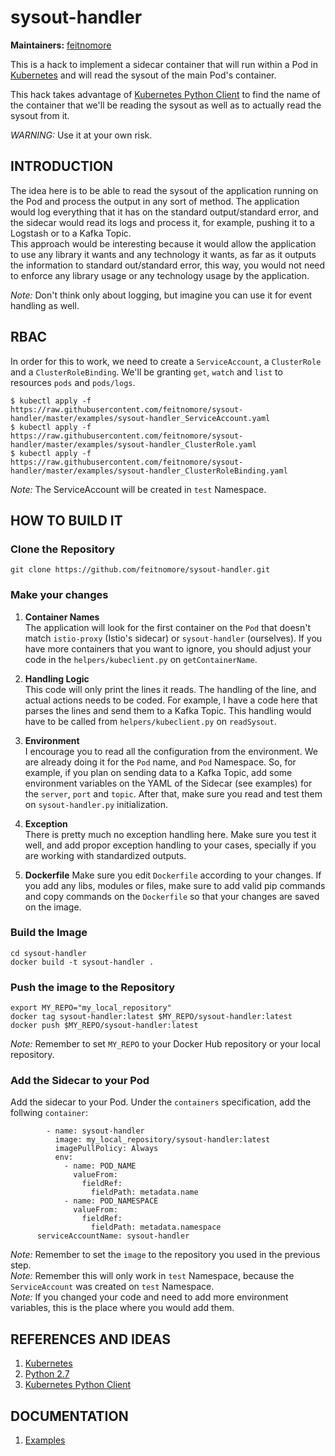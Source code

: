 # sysout-handler


**Maintainers:** [feitnomore](https://github.com/feitnomore/)

This is a hack to implement a sidecar container that will run within a Pod in [Kubernetes](https://kubernetes.io) and will read the sysout of the main Pod's container.

This hack takes advantage of [Kubernetes Python Client](https://github.com/kubernetes-client/python) to find the name of the container that we'll be reading the sysout as well as to actually read the sysout from it.

*WARNING:* Use it at your own risk.

## INTRODUCTION

The idea here is to be able to read the sysout of the application running on the Pod and process the output in any sort of method. The application would log everything that it has on the standard output/standard error, and the sidecar would read its logs and process it, for example, pushing it to a Logstash or to a Kafka Topic.  
This approach would be interesting because it would allow the application to use any library it wants and any technology it wants, as far as it outputs the information to standard out/standard error, this way, you would not need to enforce any library usage or any technology usage by the application.  

*Note:* Don't think only about logging, but imagine you can use it for event handling as well.

## RBAC

In order for this to work, we need to create a `ServiceAccount`, a `ClusterRole` and a `ClusterRoleBinding`. We'll be granting `get`, `watch` and `list` to resources `pods` and `pods/logs`.

```
$ kubectl apply -f https://raw.githubusercontent.com/feitnomore/sysout-handler/master/examples/sysout-handler_ServiceAccount.yaml
$ kubectl apply -f https://raw.githubusercontent.com/feitnomore/sysout-handler/master/examples/sysout-handler_ClusterRole.yaml
$ kubectl apply -f https://raw.githubusercontent.com/feitnomore/sysout-handler/master/examples/sysout-handler_ClusterRoleBinding.yaml
```

*Note:* The ServiceAccount will be created in `test` Namespace.


## HOW TO BUILD IT

### Clone the Repository
```
git clone https://github.com/feitnomore/sysout-handler.git
```

### Make your changes

1. **Container Names**  
The application will look for the first container on the `Pod` that doesn't match `istio-proxy` (Istio's sidecar) or `sysout-handler` (ourselves). If you have more containers that you want to ignore, you should adjust your code in the `helpers/kubeclient.py` on `getContainerName`.

2. **Handling Logic**  
This code will only print the lines it reads. The handling of the line, and actual actions needs to be coded. For example, I have a code here that parses the lines and send them to a Kafka Topic. This handling would have to be called from `helpers/kubeclient.py` on `readSysout`.

3. **Environment**  
I encourage you to read all the configuration from the environment. We are already doing it for the `Pod` name, and `Pod` Namespace. So, for example, if you plan on sending data to a Kafka Topic, add some environment variables on the YAML of the Sidecar (see examples) for the `server`, `port` and `topic`. After that, make sure you read and test them on `sysout-handler.py` initialization.

4. **Exception**  
There is pretty much no exception handling here. Make sure you test it well, and add propor exception handling to your cases, specially if you are working with standardized outputs.

5. **Dockerfile**
Make sure you edit `Dockerfile` according to your changes. If you add any libs, modules or files, make sure to add valid pip commands and copy commands on the `Dockerfile` so that your changes are saved on the image.

### Build the Image
```
cd sysout-handler
docker build -t sysout-handler .
```

### Push the image to the Repository
````
export MY_REPO="my_local_repository"
docker tag sysout-handler:latest $MY_REPO/sysout-handler:latest
docker push $MY_REPO/sysout-handler:latest
````
*Note:* Remember to set `MY_REPO` to your Docker Hub repository or your local repository.

### Add the Sidecar to your Pod
Add the sidecar to your Pod. Under the `containers` specification, add the follwing `container`:
```
        - name: sysout-handler
          image: my_local_repository/sysout-handler:latest
          imagePullPolicy: Always
          env:
            - name: POD_NAME
              valueFrom:
                fieldRef:
                  fieldPath: metadata.name
            - name: POD_NAMESPACE
              valueFrom:
                fieldRef:
                  fieldPath: metadata.namespace
      serviceAccountName: sysout-handler
```
*Note:* Remember to set the `image` to the repository you used in the previous step.  
*Note:* Remember this will only work in `test` Namespace, because the `ServiceAccount` was created on `test` Namespace.  
*Note:* If you changed your code and need to add more environment variables, this is the place where you would add them.  


## REFERENCES AND IDEAS

1. [Kubernetes](https://kubernetes.io/)
2. [Python 2.7](https://www.python.org/)
3. [Kubernetes Python Client](https://github.com/kubernetes-client/python)

## DOCUMENTATION

1. [Examples](https://github.com/feitnomore/sysout-handler/tree/master/examples)

